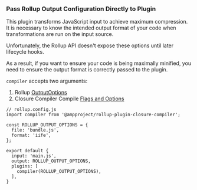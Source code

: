 ### Pass Rollup Output Configuration Directly to Plugin

This plugin transforms JavaScript input to achieve maximum compression. It is necessary to know the intended output format of your code when transformations are run on the input source.

Unfortunately, the Rollup API doesn't expose these options until later lifecycle hooks.

As a result, if you want to ensure your code is being maximally minified, you need to ensure the output format is correctly passed to the plugin.

`compiler` accepts two arguments:
1. Rollup [OutputOptions](https://rollupjs.org/guide/en#outputoptions)
2. Closure Compiler Compile [Flags and Options](https://github.com/google/closure-compiler/wiki/Flags-and-Options)

```
// rollup.config.js
import compiler from '@ampproject/rollup-plugin-closure-compiler';

const ROLLUP_OUTPUT_OPTIONS = {
  file: 'bundle.js',
  format: 'iife',
};

export default {
  input: 'main.js',
  output: ROLLUP_OUTPUT_OPTIONS,
  plugins: [
    compiler(ROLLUP_OUTPUT_OPTIONS),
  ],
}
```